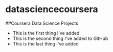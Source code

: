 datasciencecoursera
===================

##Coursera Data Science Projects

* This is the first thing I've added
* This is the second thing I've added to GitHub
* This is the last thing I've added
